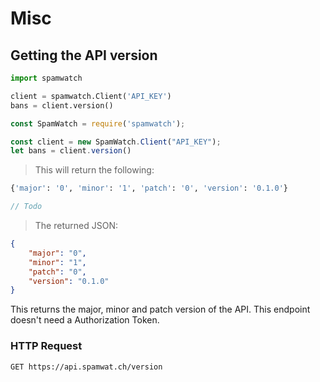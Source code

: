 # Misc
## Getting the API version

```python
import spamwatch

client = spamwatch.Client('API_KEY')
bans = client.version()
```

```javascript
const SpamWatch = require('spamwatch');

const client = new SpamWatch.Client("API_KEY");
let bans = client.version()
```

> This will return the following:

```python
{'major': '0', 'minor': '1', 'patch': '0', 'version': '0.1.0'}
```

```javascript
// Todo
```

> The returned JSON:

```json
{
    "major": "0",
    "minor": "1",
    "patch": "0",
    "version": "0.1.0"
}
```

This returns the major, minor and patch version of the API. This endpoint doesn't need a Authorization Token.

### HTTP Request

`GET https://api.spamwat.ch/version`
